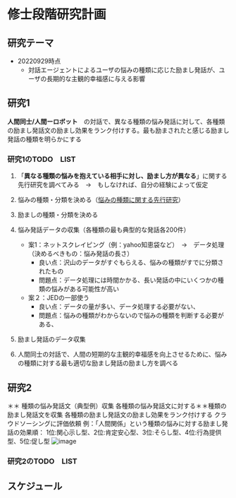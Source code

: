# 修士段階研究計画

## 研究テーマ
- 20220929時点
    - 対話エージェントによるユーザの悩みの種類に応じた励まし発話が、ユーザの長期的な主観的幸福感に与える影響

## 研究1
**人間同士/人間ーロボット**　の対話で、異なる種類の悩み発話に対して、各種類の励まし発話文の励まし効果をランク付けする。最も励まされたと感じる励まし発話の種類を明らかにする

### 研究1のTODO　LIST
1. 「**異なる種類の悩みを抱えている相手に対し、励まし方が異なる**」に関する先行研究を調べてみる　→　もしなければ、自分の経験によって仮定
2. 悩みの種類・分類を決める（[悩みの種類に関する先行研究](https://github.com/kikuchiken-waseda/Xiang-Lingxuan/blob/master/M1/%E5%85%88%E8%A1%8C%E7%A0%94%E7%A9%B6/Previous%20studies/%E6%82%A9%E3%81%BF%E3%81%AE%E5%BA%A6%E5%90%88%E3%81%84/worries&SWB/%E6%82%A9%E3%81%BF%E3%81%AE%E7%A8%AE%E9%A1%9E.md)）
3. 励ましの種類・分類を決める
4. 悩み発話データの収集（各種類の最も典型的な発話各200件）
    - 案1：ネットスクレイピング（例：yahoo知恵袋など）　→　データ処理　（決めるべきもの：悩み発話の長さ）
        - 良い点：沢山のデータがすぐもらえる、悩みの種類がすでに分類されたもの
        - 問題点：データ処理には時間かかる、長い発話の中にいくつかの種類の悩みがある可能性が高い
    - 案２：JEDの一部使う
        - 良い点：データの量が多い、データ処理する必要がない、
        - 問題点：悩みの種類がわからないので悩みの種類を判断する必要がある、

6. 励まし発話のデータ収集


8. 人間同士の対話で、人間の短期的な主観的幸福感を向上させるために、悩みの種類に対する最も適切な励まし発話の励まし方を調べる

## 研究2

＊＊ 種類の悩み発話文（典型例）収集
各種類の悩み発話文に対する＊＊種類の励まし発話文を収集
各種類の励まし発話文の励まし効果をランク付けする
クラウドソーシングに評価依頼
例：「人間関係」という種類の悩みに対する励まし発話の効果順：
1位:関心示し型、2位:肯定安心型、3位:そらし型、4位:行為提供型、5位:促し型
![image](https://user-images.githubusercontent.com/62456878/192862310-5d2bf124-400f-417a-b98f-6b059cbbcaad.png)

### 研究2のTODO　LIST


## スケジュール



